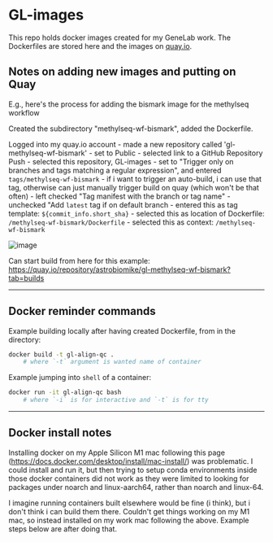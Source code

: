 # GL-images

This repo holds docker images created for my GeneLab work. The Dockerfiles are stored here and the images on [quay.io](https://quay.io/user/astrobiomike/).


## Notes on adding new images and putting on Quay

E.g., here's the process for adding the bismark image for the methylseq workflow

Created the subdirectory "methylseq-wf-bismark", added the Dockerfile.

Logged into my quay.io account
    - made a new repository called 'gl-methylseq-wf-bismark'
    - set to Public
    - selected link to a GitHub Repository Push
    - selected this repository, GL-images
    - set to "Trigger only on branches and tags matching a regular expression", and entered `tags/methylseq-wf-bismark`
        - if i want to trigger an auto-build, i can use that tag, otherwise can just manually trigger build on quay (which won't be that often)
    - left checked "Tag manifest with the branch or tag name"
    - unchecked "Add `latest` tag if on default branch
    - entered this as tag template: `${commit_info.short_sha}`
    - selected this as location of Dockerfile: `/methylseq-wf-bismark/Dockerfile`
    - selected this as context: `/methylseq-wf-bismark`


![image](https://user-images.githubusercontent.com/13923308/225208945-667ed751-b95a-4245-a36c-d2ce40bbbd9c.png)


Can start build from here for this example: https://quay.io/repository/astrobiomike/gl-methylseq-wf-bismark?tab=builds


---

## Docker reminder commands
Example building locally after having created Dockerfile, from in the directory:

```bash
docker build -t gl-align-qc .
    # where `-t` argument is wanted name of container
```

Example jumping into `shell` of a container:

```bash
docker run -it gl-align-qc bash
    # where `-i` is for interactive and `-t` is for tty
```

---

## Docker install notes
Installing docker on my Apple Silicon M1 mac following this page (https://docs.docker.com/desktop/install/mac-install/) was problematic. I could install and run it, but then trying to setup conda environments inside those docker containers did not work as they were limited to looking for packages under noarch and linux-aarch64, rather than noarch and linux-64. 

I imagine running containers built elsewhere would be fine (i think), but i don't think i can build them there. Couldn't get things working on my M1 mac, so instead installed on my work mac following the above. Example steps below are after doing that. 

